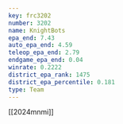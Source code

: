 ```yaml
---
key: frc3202
number: 3202
name: KnightBots
epa_end: 7.43
auto_epa_end: 4.59
teleop_epa_end: 2.79
endgame_epa_end: 0.04
winrate: 0.2222
district_epa_rank: 1475
district_epa_percentile: 0.181
type: Team
---
```

[[2024mnmi]]
